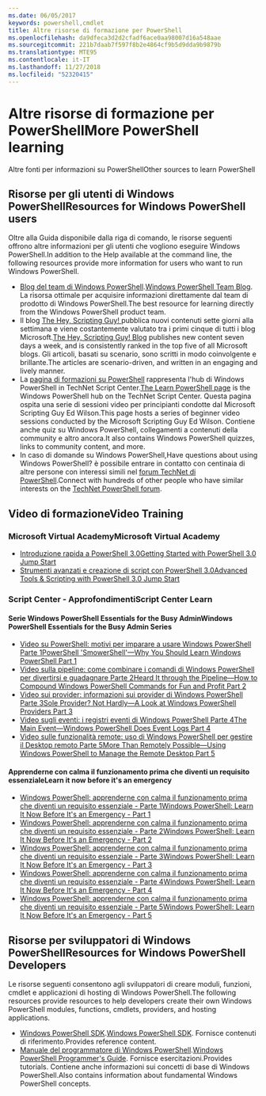 ```yaml
---
ms.date: 06/05/2017
keywords: powershell,cmdlet
title: Altre risorse di formazione per PowerShell
ms.openlocfilehash: da9dfeca3d2d2cfadf6ace0aa98007d16a548aae
ms.sourcegitcommit: 221b7daab7f597f8b2e4864cf9b5d9dda9b9879b
ms.translationtype: MTE95
ms.contentlocale: it-IT
ms.lasthandoff: 11/27/2018
ms.locfileid: "52320415"
---
```

# <a name="more-powershell-learning"></a><span data-ttu-id="79bbf-103">Altre risorse di formazione per PowerShell</span><span class="sxs-lookup"><span data-stu-id="79bbf-103">More PowerShell learning</span></span>

<span data-ttu-id="79bbf-104">Altre fonti per informazioni su PowerShell</span><span class="sxs-lookup"><span data-stu-id="79bbf-104">Other sources to learn PowerShell</span></span>

## <a name="resources-for-windows-powershell-users"></a><span data-ttu-id="79bbf-105">Risorse per gli utenti di Windows PowerShell</span><span class="sxs-lookup"><span data-stu-id="79bbf-105">Resources for Windows PowerShell users</span></span>

<span data-ttu-id="79bbf-106">Oltre alla Guida disponibile dalla riga di comando, le risorse seguenti offrono altre informazioni per gli utenti che vogliono eseguire Windows PowerShell.</span><span class="sxs-lookup"><span data-stu-id="79bbf-106">In addition to the Help available at the command line, the following resources provide more information for users who want to run Windows PowerShell.</span></span>

- <span data-ttu-id="79bbf-107">[Blog del team di Windows PowerShell](https://blogs.msdn.microsoft.com/powershell/).</span><span class="sxs-lookup"><span data-stu-id="79bbf-107">[Windows PowerShell Team Blog](https://blogs.msdn.microsoft.com/powershell/).</span></span> <span data-ttu-id="79bbf-108">La risorsa ottimale per acquisire informazioni direttamente dal team di prodotto di Windows PowerShell.</span><span class="sxs-lookup"><span data-stu-id="79bbf-108">The best resource for learning directly from the Windows PowerShell product team.</span></span>
- <span data-ttu-id="79bbf-109">Il blog [The Hey, Scripting Guy! ](https://blogs.technet.microsoft.com/heyscriptingguy/) pubblica nuovi contenuti sette giorni alla settimana e viene costantemente valutato tra i primi cinque di tutti i blog Microsoft.</span><span class="sxs-lookup"><span data-stu-id="79bbf-109">[The Hey, Scripting Guy! Blog](https://blogs.technet.microsoft.com/heyscriptingguy/) publishes new content seven days a week, and is consistently ranked in the top five of all Microsoft blogs.</span></span> <span data-ttu-id="79bbf-110">Gli articoli, basati su scenario, sono scritti in modo coinvolgente e brillante.</span><span class="sxs-lookup"><span data-stu-id="79bbf-110">The articles are scenario-driven, and written in an engaging and lively manner.</span></span>
- <span data-ttu-id="79bbf-111">La [pagina di formazioni su PowerShell](https://blogs.technet.microsoft.com/heyscriptingguy/2015/01/04/weekend-scripter-the-best-ways-to-learn-powershell/) rappresenta l'hub di Windows PowerShell in TechNet Script Center.</span><span class="sxs-lookup"><span data-stu-id="79bbf-111">[The Learn PowerShell page](https://blogs.technet.microsoft.com/heyscriptingguy/2015/01/04/weekend-scripter-the-best-ways-to-learn-powershell/) is the Windows PowerShell hub on the TechNet Script Center.</span></span> <span data-ttu-id="79bbf-112">Questa pagina ospita una serie di sessioni video per principianti condotte dal Microsoft Scripting Guy Ed Wilson.</span><span class="sxs-lookup"><span data-stu-id="79bbf-112">This page hosts a series of beginner video sessions conducted by the Microsoft Scripting Guy Ed Wilson.</span></span> <span data-ttu-id="79bbf-113">Contiene anche quiz su Windows PowerShell, collegamenti a contenuti della community e altro ancora.</span><span class="sxs-lookup"><span data-stu-id="79bbf-113">It also contains Windows PowerShell quizzes, links to community content, and more.</span></span>
- <span data-ttu-id="79bbf-114">In caso di domande su Windows PowerShell,</span><span class="sxs-lookup"><span data-stu-id="79bbf-114">Have questions about using Windows PowerShell?</span></span> <span data-ttu-id="79bbf-115">è possibile entrare in contatto con centinaia di altre persone con interessi simili nel [forum TechNet di PowerShell](https://social.technet.microsoft.com/Forums/home?forum=winserverpowershell).</span><span class="sxs-lookup"><span data-stu-id="79bbf-115">Connect with hundreds of other people who have similar interests on the [TechNet PowerShell forum](https://social.technet.microsoft.com/Forums/home?forum=winserverpowershell).</span></span>

## <a name="video-training"></a><span data-ttu-id="79bbf-116">Video di formazione</span><span class="sxs-lookup"><span data-stu-id="79bbf-116">Video Training</span></span>

### <a name="microsoft-virtual-academy"></a><span data-ttu-id="79bbf-117">Microsoft Virtual Academy</span><span class="sxs-lookup"><span data-stu-id="79bbf-117">Microsoft Virtual Academy</span></span>

- [<span data-ttu-id="79bbf-118">Introduzione rapida a PowerShell 3.0</span><span class="sxs-lookup"><span data-stu-id="79bbf-118">Getting Started with PowerShell 3.0 Jump Start</span></span>](https://mva.microsoft.com/en-US/training-courses/getting-started-with-powershell-30-jump-start-8276)
- [<span data-ttu-id="79bbf-119">Strumenti avanzati e creazione di script con PowerShell 3.0</span><span class="sxs-lookup"><span data-stu-id="79bbf-119">Advanced Tools & Scripting with PowerShell 3.0 Jump Start</span></span>](https://mva.microsoft.com/en-US/training-courses/advanced-tools-scripting-with-powershell-30-jump-start-8277)

### <a name="script-center-learn"></a><span data-ttu-id="79bbf-120">Script Center - Approfondimenti</span><span class="sxs-lookup"><span data-stu-id="79bbf-120">Script Center Learn</span></span>

#### <a name="windows-powershell-essentials-for-the-busy-admin-series"></a><span data-ttu-id="79bbf-121">Serie Windows PowerShell Essentials for the Busy Admin</span><span class="sxs-lookup"><span data-stu-id="79bbf-121">Windows PowerShell Essentials for the Busy Admin Series</span></span>

- [<span data-ttu-id="79bbf-122">Video su PowerShell: motivi per imparare a usare Windows PowerShell Parte 1</span><span class="sxs-lookup"><span data-stu-id="79bbf-122">PowerShell 'SmowerShell'—Why You Should Learn Windows PowerShell Part 1</span></span>](https://dlbmodigital.microsoft.com/webcasts/wmv/23976_Dnl_L.wmv)
- [<span data-ttu-id="79bbf-123">Video sulla pipeline: come combinare i comandi di Windows PowerShell per divertirsi e guadagnare Parte 2</span><span class="sxs-lookup"><span data-stu-id="79bbf-123">Heard It through the Pipeline—How to Compound Windows PowerShell Commands for Fun and Profit Part 2</span></span>](https://dlbmodigital.microsoft.com/webcasts/wmv/23977_Dnl_L.wmv)
- [<span data-ttu-id="79bbf-124">Video sui provider: informazioni sui provider di Windows PowerShell Parte 3</span><span class="sxs-lookup"><span data-stu-id="79bbf-124">Sole Provider? Not Hardly—A Look at Windows PowerShell Providers Part 3</span></span>](https://dlbmodigital.microsoft.com/webcasts/wmv/23978_Dnl_L.wmv)
- [<span data-ttu-id="79bbf-125">Video sugli eventi: i registri eventi di Windows PowerShell Parte 4</span><span class="sxs-lookup"><span data-stu-id="79bbf-125">The Main Event—Windows PowerShell Does Event Logs Part 4</span></span>](https://dlbmodigital.microsoft.com/webcasts/wmv/23979_Dnl_L.wmv)
- [<span data-ttu-id="79bbf-126">Video sulle funzionalità remote: uso di Windows PowerShell per gestire il Desktop remoto Parte 5</span><span class="sxs-lookup"><span data-stu-id="79bbf-126">More Than Remotely Possible—Using Windows PowerShell to Manage the Remote Desktop Part 5</span></span>](https://dlbmodigital.microsoft.com/webcasts/wmv/23980_Dnl_L.wmv)

#### <a name="learn-it-now-before-its-an-emergency"></a><span data-ttu-id="79bbf-127">Apprenderne con calma il funzionamento prima che diventi un requisito essenziale</span><span class="sxs-lookup"><span data-stu-id="79bbf-127">Learn it now before it's an emergency</span></span>

- [<span data-ttu-id="79bbf-128">Windows PowerShell: apprenderne con calma il funzionamento prima che diventi un requisito essenziale - Parte 1</span><span class="sxs-lookup"><span data-stu-id="79bbf-128">Windows PowerShell: Learn It Now Before It's an Emergency - Part 1</span></span>](https://dlbmodigital.microsoft.com/webcasts/wmv/1032481530_Dnl_L.wmv)
- [<span data-ttu-id="79bbf-129">Windows PowerShell: apprenderne con calma il funzionamento prima che diventi un requisito essenziale - Parte 2</span><span class="sxs-lookup"><span data-stu-id="79bbf-129">Windows PowerShell: Learn It Now Before It's an Emergency - Part 2</span></span>](https://dlbmodigital.microsoft.com/webcasts/wmv/1032481542_Dnl_L.wmv)
- [<span data-ttu-id="79bbf-130">Windows PowerShell: apprenderne con calma il funzionamento prima che diventi un requisito essenziale - Parte 3</span><span class="sxs-lookup"><span data-stu-id="79bbf-130">Windows PowerShell: Learn It Now Before It's an Emergency - Part 3</span></span>](https://dlbmodigital.microsoft.com/webcasts/wmv/1032481548_Dnl_L.wmv)
- [<span data-ttu-id="79bbf-131">Windows PowerShell: apprenderne con calma il funzionamento prima che diventi un requisito essenziale - Parte 4</span><span class="sxs-lookup"><span data-stu-id="79bbf-131">Windows PowerShell: Learn It Now Before It's an Emergency - Part 4</span></span>](https://dlbmodigital.microsoft.com/webcasts/wmv/1032481552_Dnl_L.wmv)
- [<span data-ttu-id="79bbf-132">Windows PowerShell: apprenderne con calma il funzionamento prima che diventi un requisito essenziale - Parte 5</span><span class="sxs-lookup"><span data-stu-id="79bbf-132">Windows PowerShell: Learn It Now Before It's an Emergency - Part 5</span></span>](https://dlbmodigital.microsoft.com/webcasts/wmv/1032481554_Dnl_L.wmv)

## <a name="resources-for-windows-powershell-developers"></a><span data-ttu-id="79bbf-133">Risorse per sviluppatori di Windows PowerShell</span><span class="sxs-lookup"><span data-stu-id="79bbf-133">Resources for Windows PowerShell Developers</span></span>

<span data-ttu-id="79bbf-134">Le risorse seguenti consentono agli sviluppatori di creare moduli, funzioni, cmdlet e applicazioni di hosting di Windows PowerShell.</span><span class="sxs-lookup"><span data-stu-id="79bbf-134">The following resources provide resources to help developers create their own Windows PowerShell modules, functions, cmdlets, providers, and hosting applications.</span></span>

- <span data-ttu-id="79bbf-135">[Windows PowerShell SDK](https://go.microsoft.com/fwlink/p/?LinkID=89595).</span><span class="sxs-lookup"><span data-stu-id="79bbf-135">[Windows PowerShell SDK](https://go.microsoft.com/fwlink/p/?LinkID=89595).</span></span> <span data-ttu-id="79bbf-136">Fornisce contenuti di riferimento.</span><span class="sxs-lookup"><span data-stu-id="79bbf-136">Provides reference content.</span></span>
- <span data-ttu-id="79bbf-137">[Manuale del programmatore di Windows PowerShell](https://go.microsoft.com/fwlink/p/?LinkID=89596).</span><span class="sxs-lookup"><span data-stu-id="79bbf-137">[Windows PowerShell Programmer's Guide](https://go.microsoft.com/fwlink/p/?LinkID=89596).</span></span> <span data-ttu-id="79bbf-138">Fornisce esercitazioni.</span><span class="sxs-lookup"><span data-stu-id="79bbf-138">Provides tutorials.</span></span> <span data-ttu-id="79bbf-139">Contiene anche informazioni sui concetti di base di Windows PowerShell.</span><span class="sxs-lookup"><span data-stu-id="79bbf-139">Also contains information about fundamental Windows PowerShell concepts.</span></span>
